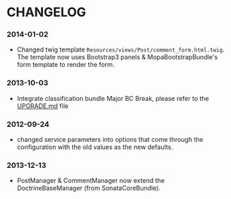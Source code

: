 CHANGELOG
=========

### 2014-01-02

* Changed twig template ``Resources/views/Post/comment_form.html.twig``. The template now uses Bootstrap3 panels & MopaBootstrapBundle's form template to render the form.

### 2013-10-03

* Integrate classification bundle
  Major BC Break, please refer to the [UPGRADE.md](UPGRADE.md) file

### 2012-09-24

* changed service parameters into options that come through the configuration with the old values as the new defaults.

### 2013-12-13

* PostManager & CommentManager now extend the DoctrineBaseManager (from SonataCoreBundle).

